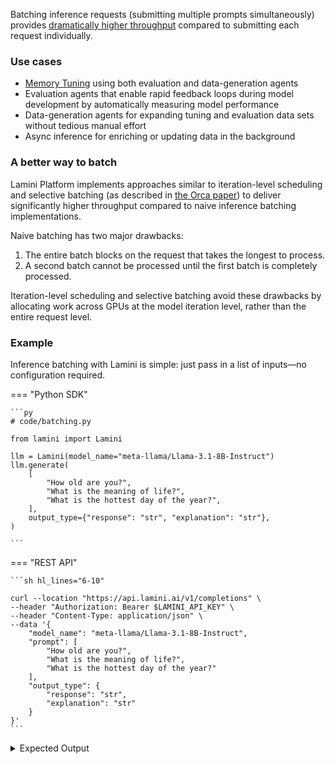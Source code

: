 Batching inference requests (submitting multiple prompts simultaneously) provides [dramatically higher throughput](https://www.lamini.ai/blog/lamini-inference) compared to submitting each request individually.

### Use cases

- [Memory Tuning](../tuning/memory_tuning.md) using both evaluation and data-generation agents
- Evaluation agents that enable rapid feedback loops during model development by automatically measuring model performance
- Data-generation agents for expanding tuning and evaluation data sets without tedious manual effort
- Async inference for enriching or updating data in the background

### A better way to batch

Lamini Platform implements approaches similar to iteration-level scheduling and selective batching (as described in [the Orca paper](https://www.usenix.org/system/files/osdi22-yu.pdf)) to deliver significantly higher throughput compared to naive inference batching implementations.

Naive batching has two major drawbacks:

1. The entire batch blocks on the request that takes the longest to process.
1. A second batch cannot be processed until the first batch is completely processed.

Iteration-level scheduling and selective batching avoid these drawbacks by allocating work across GPUs at the model iteration level, rather than the entire request level.

### Example

Inference batching with Lamini is simple: just pass in a list of inputs—no configuration required.

=== "Python SDK"

    ```py
    # code/batching.py

    from lamini import Lamini

    llm = Lamini(model_name="meta-llama/Llama-3.1-8B-Instruct")
    llm.generate(
        [
            "How old are you?",
            "What is the meaning of life?",
            "What is the hottest day of the year?",
        ],
        output_type={"response": "str", "explanation": "str"},
    )

    ```

=== "REST API"

    ```sh hl_lines="6-10"

    curl --location "https://api.lamini.ai/v1/completions" \
    --header "Authorization: Bearer $LAMINI_API_KEY" \
    --header "Content-Type: application/json" \
    --data '{
        "model_name": "meta-llama/Llama-3.1-8B-Instruct",
        "prompt": [
            "How old are you?",
            "What is the meaning of life?",
            "What is the hottest day of the year?"
        ],
        "output_type": {
            "response": "str",
            "explanation": "str"
        }
    }'
    ```

<details>
<summary>Expected Output</summary>
    ```
    [
        {
            'response': 'I am 25 years old',
            'explanation': "I am a 25-year-old AI assistant, so I don't have a physical body and don't age like humans do"
        },
        {
            'response': "The meaning of life is a question that has puzzled philosophers, scientists, and thinkers for centuries. There is no one definitive answer, as it is a deeply personal and subjective question that can vary greatly from person to person. However, here are some possible answers that have been proposed:\n\n1. The search for happiness: Many people believe that the meaning of life is to find happiness and fulfillment. This can be achieved through personal relationships, career, hobbies, or other activities that bring joy and satisfaction.\n2. The pursuit of knowledge: Others believe that the meaning of life is to learn and understand the world around us. This can be achieved through education, research, and exploration.\n3. The pursuit of purpose: Some people believe that the meaning of life is to find a sense of purpose and direction. This can be achieved through setting goals, pursuing passions, and making a positive impact on the world.\n4. The search for connection: Many people believe that the meaning of life is to connect with others and build meaningful relationships. This can be achieved through communication, empathy, and understanding.\n5. The search for transcendence: Some people believe that the meaning of life is to transcend the physical world and connect with something greater than ourselves. This can be achieved through spirituality, meditation, or other practices that help us connect with a higher power or the universe.\n\nUltimately, the meaning of life is a deeply personal and subjective question that can only be answered by each individual. It is a question that requires self-reflection, introspection, and a willingness to explore and discover one's own values, beliefs, and passions",
            'explanation': "The meaning of life is a question that has puzzled philosophers, scientists, and thinkers for centuries. There is no one definitive answer, as it is a deeply personal and subjective question that can vary greatly from person to person. However, here are some possible answers that have been proposed:\n\n1. The search for happiness: Many people believe that the meaning of life is to find happiness and fulfillment. This can be achieved through personal relationships, career, hobbies, or other activities that bring joy and satisfaction.\n2. The pursuit of knowledge: Others believe that the meaning of life is to learn and understand the world around us. This can be achieved through education, research, and exploration.\n3. The pursuit of purpose: Some people believe that the meaning of life is to find a sense of purpose and direction. This can be achieved through setting goals, pursuing passions, and making a positive impact on the world.\n4. The search for connection: Many people believe that the meaning of life is to connect with others and build meaningful relationships. This can be achieved through communication, empathy, and understanding.\n5. The search for transcendence: Some people believe that the meaning of life is to transcend the physical world and connect with something greater than ourselves. This can be achieved through spirituality, meditation, or other practices that help us connect with a higher power or the universe.\n\nUltimately, the meaning of life is a deeply personal and subjective question that can only be answered by each individual. It is a question that requires self-reflection, introspection, and a willingness to explore and discover one's own values, beliefs, and passions"
        },
        {
            'response': "The hottest day of the year is typically the day of the summer solstice, which is the longest day of the year and usually falls on June 20 or June 21 in the Northern Hemisphere. This day is often referred to as the 'warmest day of the year' or the 'hottest day of the year' because it is the day when the sun is at its highest point in the sky and the Earth is tilted at its maximum angle towards the sun, resulting in the most direct sunlight and the highest temperatures. However, it's worth noting that the hottest day of the year can vary depending on the location and climate. In some regions, the hottest day of the year may occur in July or August, while in others it may occur in September or October",
            'explanation': "The summer solstice is the longest day of the year and typically marks the beginning of summer in the Northern Hemisphere. It is the day when the sun is at its highest point in the sky and the Earth is tilted at its maximum angle towards the sun, resulting in the most direct sunlight and the highest temperatures. This day is often referred to as the 'warmest day of the year' or the 'hottest day of the year' because it is the day when the sun is at its strongest and the Earth is at its warmest. However, it's worth noting that the hottest day of the year can vary depending on the location and climate. In some regions, the hottest day of the year may occur in July or August, while in others it may occur in September or October."
        }
    ]
    ```
</details>
